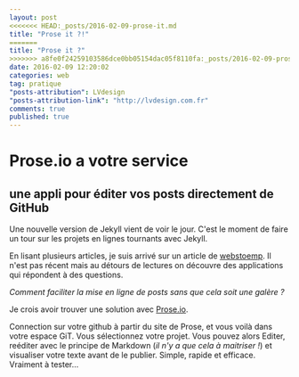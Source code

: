```yaml
---
layout: post
<<<<<<< HEAD:_posts/2016-02-09-prose-it.md
title: "Prose it ?!"
=======
title: "Prose it ?"
>>>>>>> a8fe0f24259103586dce0bb05154dac05f8110fa:_posts/2016-02-09-prose-it-!.md
date: 2016-02-09 12:20:02
categories: web
tag: pratique
"posts-attribution": LVdesign
"posts-attribution-link": "http://lvdesign.com.fr"
comments: true
published: true
---
```




# Prose.io a votre service

## une appli pour éditer vos posts directement de GitHub 

Une nouvelle version de Jekyll vient de voir le jour.
C'est le moment de faire un tour sur les projets en lignes tournants avec Jekyll.

En lisant plusieurs articles, je suis arrivé sur un article de [webstoemp](http://webstoemp.com/blog/jekyll-more-than-a-blog-generator/). Il n'est pas récent mais au détours de lectures on découvre des applications qui répondent à des questions.

_Comment faciliter la mise en ligne de posts sans que cela soit une galère ?_

Je crois avoir trouver une solution avec [Prose.io](http://prose.io/).

Connection sur votre github à partir du site de Prose, et vous voilà dans votre espace GiT. Vous sélectionnez votre projet. Vous pouvez alors Editer, reéditer avec le principe de Markdown (_il n'y a que cela à maitriser !_) et visualiser votre texte avant de le publier. Simple, rapide et efficace. Vraiment à tester…
